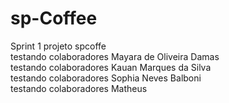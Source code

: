 # sp-Coffee
Sprint 1 projeto spcoffe<br>
testando colaboradores Mayara de Oliveira Damas<br>
testando colaboradores Kauan Marques da Silva<br>
testando colaboradores Sophia Neves Balboni<br>
testando colaboradores Matheus <br>